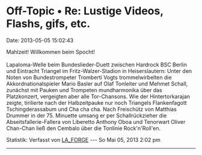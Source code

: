 Off-Topic • Re: Lustige Videos, Flashs, gifs, etc.
==================================================

Date: 2013-05-05 15:02:43

Mahlzeit! Willkommen beim Spocht!\
\
Lapaloma-Welle beim Bundeslieder-Duett zwischen Hardrock BSC Berlin und
Eintracht Triangel im Fritz-Walzer-Stadion in Heiserslautern: Unter den
Noten von Bundestrompeter Tromberti Vogts trommelwirbelten die
Akkordnationalspieler Mario Basler auf Olaf Tonleiter und Mehmet Schall,
zunächst mit Pauken und Trompeten mundharmonika über das Platzkonzert,
vergeigten aber alle Tor-Chansons. Wie der Hintertorkarajan zeigte,
tirilierte nach der Halbzeitpauke nur noch Triangels Flankenfagott
Tschingderassabum und Cha cha cha. Nach Freischütz von Matthias Drummer
in der 75. Minuette umsang er per Schallrückzieher die
Abseitsfallerie-Fallera von Liberetto Anthony Oboa und Tenorwart Oliver
Chan-Chan ließ den Cembalo über die Tonlinie Rock\'n\'Roll\'en.

Statistik: Verfasst von
[LA\_FORGE](http://forum.yacy-websuche.de/memberlist.php?mode=viewprofile&u=324)
--- So Mai 05, 2013 2:02 pm

------------------------------------------------------------------------
